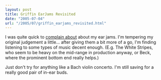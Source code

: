 ```yaml
---
layout: post
title: Griffin EarJams Revisited
date: "2005-07-04"
url: "/2005/07/griffin_earjams_revisited.html"
---
```


I was quite quick to [complain
about](http://www.mojain.com/~mrowe/blog/geek/griffin_earjams.html)
about my ear jams. I'm tempering my original judgement a
little... after giving them a bit more of a go, I'm finding listening
to some types of music decent enough. (E.g. The White Stripes, who
seem to be heavy on the mid-range in production anyway, or Beck, where
the prominent bottom end really helps.)

Just don't try for anything like a Bach violin concerto. I'm still
saving for a really good pair of in-ear buds. 
